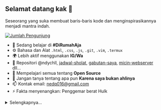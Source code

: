 ## Selamat datang kak 👋
Seseorang yang suka membuat baris-baris kode dan menginspirasikannya menjadi mantra indah.

[![Jumlah Pengunjung](https://komarev.com/ghpvc/?username=ndychll&color=green&style=flat)](https://github.com/ndychll)

- 🏫 Sedang belajar di **#DiRumahAja**
- ⚙️ Bahasa dan Alat `.html`, `.css`, `.js`, `.git`, `.vim`, `.termux`
- 🌍 Lebih aktif menggunakan **IG/Wa**
- 💅 Repositori @ndychll, [jadwal-sholat](https://github.com/ndychll/jadwal-sholat), [gabutan-saya](https://github.com/ndychll/gabutan-saya), [micin-webserver](https://github.com/ndychll/micin-webserver) dll...
- 🌱 Mempelajari semua tentang **Open Source**
- 💬 Jangan tanya tentang apa pun **Karena saya bukan ahlinya**
- 📫 Kontak email: [nedq016@gmail.com](mailto:nedq016@gmail.com)
- ⚡️ Fakta menyenangkan: Penggemar berat Hulk

<details>
    <summary>Selengkapnya...</summary>
    <br>
    <p>Dukung Saya di Trakteer ❤️</p>
    <img src="https://github.com/ndychll/ndychll/blob/main/others/id.jpg?raw=true" alt="Dukungan Saya di Trakteer" width="100px" height="100px"/>
</details>
